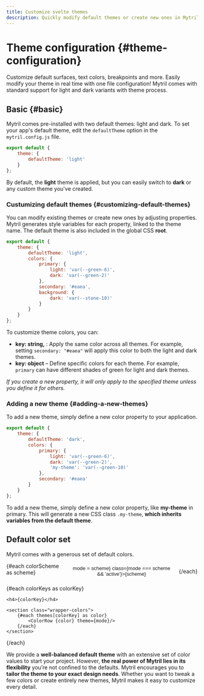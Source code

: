 ```yaml
---
title: Customize svelte themes
description: Quickly modify default themes or create new ones in Mytril. Adjust colors, add themes, and control your Svelte UI with a simple config file
---
```


<script lang="ts">
    import ColorRow from "./modules/color-row.svelte";
    import { themes, colorScheme } from "./modules/themes.js";

    const colorKeys = Object.keys(themes);
    let mode: string = 'light'
</script>

# Theme configuration {#theme-configuration}

Customize default surfaces, text colors, breakpoints and more. Easily modify your theme in real time with one file configuration! Mytril comes with standard support for light and dark variants with theme process.

## Basic {#basic}

Mytril comes pre-installed with two default themes: light and dark. To set your app's default theme, edit the `defaultTheme` option in the `mytril.config.js` file.

```javascript
export default {
	theme: {
		defaultTheme: 'light'
	}
};
```

By default, the **light** theme is applied, but you can easily switch to **dark** or any custom theme you've created.

### Custumizing default themes {#customizing-default-themes}

You can modify existing themes or create new ones by adjusting properties. Mytril generates style variables for each property, linked to the theme name. The default theme is also included in the global CSS **root**.

```javascript
export default {
	theme: {
		defaultTheme: 'light',
		colors: {
			primary: {
				light: 'var(--green-6)',
				dark: 'var(--green-2)'
			},
			secondary: '#eaea',
			background: {
				dark: 'var(--stone-10)'
			}
		}
	}
};
```

To customize theme colors, you can:

- **key: string,** : Apply the same color across all themes. For example, setting `secondary: "#eaea"` will apply this color to both the light and dark themes.
- **key: object** – Define specific colors for each theme. For example, `primary` can have different shades of green for light and dark themes.

_If you create a new property, it will only apply to the specified theme unless you define it for others._

### Adding a new theme {#adding-a-new-themes}

To add a new theme, simply define a new color property to your application.

```javascript
export default {
	theme: {
		defaultTheme: 'dark',
		colors: {
			primary: {
				light: 'var(--green-6)',
				dark: 'var(--green-2)',
				'my-theme': 'var(--green-10)'
			},
			secondary: '#eaea'
		}
	}
};
```

To add a new theme, simply define a new color property, like **my-theme** in primary. This will generate a new CSS class `.my-theme`, **which inherits variables from the default theme**.

## Default color set

Mytril comes with a generous set of default colors.

<div class="select-color-scheme">
{#each colorScheme as scheme}
<button on:click={() => mode = scheme} class={mode === scheme && 'active'}>{scheme}</button>

{/each}

</div>

{#each colorKeys as colorKey}

    <h4>{colorKey}</h4>

    <section class="wrapper-colors">
        {#each themes[colorKey] as color}
            <ColorRow {color} theme={mode}/>
        {/each}
    </section>

{/each}

We provide a **well-balanced default theme** with an extensive set of color values to start your project. However, **the real power of Mytril lies in its flexibility** you’re not confined to the defaults. Mytril encourages you to **tailor the theme to your exact design needs**. Whether you want to tweak a few colors or create entirely new themes, Mytril makes it easy to customize every detail.

<style lang="postcss">
    .wrapper-colors {
        display: grid;
        grid-template-rows: 1fr;
        gap: 0.5rem;

        @media (min-width: 544px) {
            grid-template-columns: repeat(2, calc(100% / 2 - 0.5rem));
        }

        @media (min-width: 748px) {
            grid-template-columns: repeat(3, calc((100% / 3 - 0.5rem)));
        }
    }

    .select-color-scheme {
        display: flex;
        width: 100%;
        margin-top: 0.5rem;

        button {
            border: 1px solid var(--c-text-1);
            color: var(--c-text-1);
            border-radius: 1rem;
            padding: 0.25rem 1rem;
            background-color: transparent;
            cursor: pointer;

            &.active {
                border: 1px solid var(--c-primary);
                background-color: var(--c-primary);
            }

            &:first-child {
                margin-left: auto;
            }
            &:last-child {
                margin-left: 0.5rem;
            }
        }
    }
</style>
